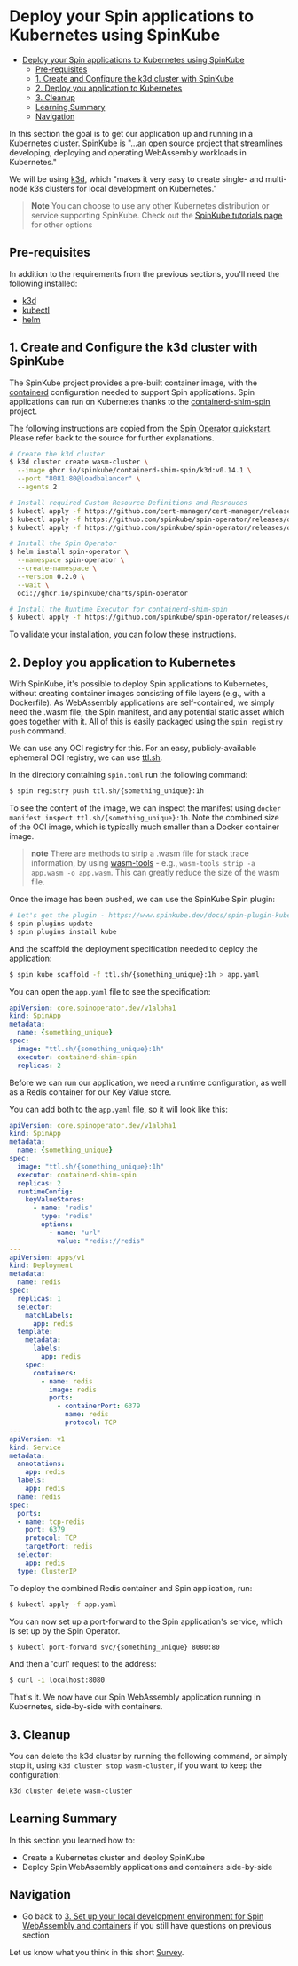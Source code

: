 # Deploy your Spin applications to Kubernetes using SpinKube

- [Deploy your Spin applications to Kubernetes using SpinKube](#deploy-your-spin-applications-to-kubernetes-using-spinkube)
  - [Pre-requisites](#pre-requisites)
  - [1. Create and Configure the k3d cluster with SpinKube](#1-create-and-configure-the-k3d-cluster-with-spinkube)
  - [2. Deploy you application to Kubernetes](#2-deploy-you-application-to-kubernetes)
  - [3. Cleanup](#3-cleanup)
  - [Learning Summary](#learning-summary)
  - [Navigation](#navigation)


In this section the goal is to get our application up and running in a Kubernetes cluster. [SpinKube](https://www.spinkube.dev) is "...an open source project that streamlines developing, deploying and operating WebAssembly workloads in Kubernetes."

We will be using [k3d](https://k3d.io/), which "makes it very easy to create single- and multi-node k3s clusters for local development on Kubernetes."

> **Note**
> You can choose to use any other Kubernetes distribution or service supporting SpinKube. Check out the [SpinKube tutorials page](https://www.spinkube.dev/docs/spin-operator/tutorials/) for other options

## Pre-requisites

In addition to the requirements from the previous sections, you'll need the following installed:

- [k3d](https://k3d.io/v5.4.6/#installation)
- [kubectl](https://kubernetes.io/docs/tasks/tools/#kubectl)
- [helm](https://helm.sh/docs/intro/quickstart/#install-helm)

## 1. Create and Configure the k3d cluster with SpinKube

The SpinKube project provides a pre-built container image, with the [containerd]([url](https://containerd.io/)) configuration needed to support Spin applications. Spin applications can run on Kubernetes thanks to the [containerd-shim-spin](https://github.com/spinkube/containerd-shim-spin) project.

The following instructions are copied from the [Spin Operator quickstart](https://www.spinkube.dev/docs/spin-operator/quickstart/). Please refer back to the source for further explanations.

```bash
# Create the k3d cluster
$ k3d cluster create wasm-cluster \
  --image ghcr.io/spinkube/containerd-shim-spin/k3d:v0.14.1 \
  --port "8081:80@loadbalancer" \
  --agents 2

# Install required Custom Resource Definitions and Resrouces
$ kubectl apply -f https://github.com/cert-manager/cert-manager/releases/download/v1.14.3/cert-manager.yaml
$ kubectl apply -f https://github.com/spinkube/spin-operator/releases/download/v0.2.0/spin-operator.runtime-class.yaml
$ kubectl apply -f https://github.com/spinkube/spin-operator/releases/download/v0.2.0/spin-operator.crds.yaml

# Install the Spin Operator
$ helm install spin-operator \
  --namespace spin-operator \
  --create-namespace \
  --version 0.2.0 \
  --wait \
  oci://ghcr.io/spinkube/charts/spin-operator

# Install the Runtime Executor for containerd-shim-spin
$ kubectl apply -f https://github.com/spinkube/spin-operator/releases/download/v0.2.0/spin-operator.shim-executor.yaml
```

To validate your installation, you can follow [these instructions]([url](https://www.spinkube.dev/docs/spin-operator/quickstart/#run-the-sample-application)).

## 2. Deploy you application to Kubernetes

With SpinKube, it's possible to deploy Spin applications to Kubernetes, without creating container images consisting of file layers (e.g., with a Dockerfile). As WebAssembly applications are self-contained, we simply need the .wasm file, the Spin manifest, and any potential static asset which goes together with it. All of this is easily packaged  using the `spin registry push` command.

We can use any OCI registry for this. For an easy, publicly-available ephemeral OCI registry, we can use [ttl.sh](https://ttl.sh).

In the directory containing `spin.toml` run the following command:

```bash
$ spin registry push ttl.sh/{something_unique}:1h
```

To see the content of the image, we can inspect the manifest using `docker manifest inspect ttl.sh/{something_unique}:1h`. Note the combined size of the OCI image, which is typically much smaller than a Docker container image.

> **note**
> There are methods to strip a .wasm file for stack trace information, by using [wasm-tools](https://github.com/bytecodealliance/wasm-tools) - e.g., `wasm-tools strip -a app.wasm -o app.wasm`. This can greatly reduce the size of the wasm file.

Once the image has been pushed, we can use the SpinKube Spin plugin:

```bash
# Let's get the plugin - https://www.spinkube.dev/docs/spin-plugin-kube/installation/
$ spin plugins update
$ spin plugins install kube
```

And the scaffold the deployment specification needed to deploy the application:

```bash
$ spin kube scaffold -f ttl.sh/{something_unique}:1h > app.yaml
```

You can open the `app.yaml` file to see the specification:

```yaml
apiVersion: core.spinoperator.dev/v1alpha1
kind: SpinApp
metadata:
  name: {something_unique}
spec:
  image: "ttl.sh/{something_unique}:1h"
  executor: containerd-shim-spin
  replicas: 2
```

Before we can run our application, we need a runtime configuration, as well as a Redis container for our Key Value store.

You can add both to the `app.yaml` file, so it will look like this:

```yaml
apiVersion: core.spinoperator.dev/v1alpha1
kind: SpinApp
metadata:
  name: {something_unique}
spec:
  image: "ttl.sh/{something_unique}:1h"
  executor: containerd-shim-spin
  replicas: 2
  runtimeConfig:
    keyValueStores:
      - name: "redis"
        type: "redis"
        options:
          - name: "url"
            value: "redis://redis"
---
apiVersion: apps/v1
kind: Deployment
metadata:
  name: redis
spec:
  replicas: 1
  selector:
    matchLabels:
      app: redis
  template:
    metadata:
      labels:
        app: redis
    spec:
      containers:
        - name: redis
          image: redis
          ports:
            - containerPort: 6379
              name: redis
              protocol: TCP
---
apiVersion: v1
kind: Service
metadata:
  annotations:
    app: redis
  labels:
    app: redis
  name: redis
spec:
  ports:
  - name: tcp-redis
    port: 6379
    protocol: TCP
    targetPort: redis
  selector:
    app: redis
  type: ClusterIP
```

To deploy the combined Redis container and Spin application, run:

```bash
$ kubectl apply -f app.yaml
```

You can now set up a port-forward to the Spin application's service, which is set up by the Spin Operator.

```bash
$ kubectl port-forward svc/{something_unique} 8080:80
```

And then a 'curl' request to the address:

```bash
$ curl -i localhost:8080
```

That's it. We now have our Spin WebAssembly application running in Kubernetes, side-by-side with containers.

## 3. Cleanup

You can delete the k3d cluster by running the following command, or simply stop it, using `k3d cluster stop wasm-cluster`, if you want to keep the configuration:

```bash
k3d cluster delete wasm-cluster
```

## Learning Summary

In this section you learned how to:

- Create a Kubernetes cluster and deploy SpinKube
- Deploy Spin WebAssembly applications and containers side-by-side

## Navigation

- Go back to [3. Set up your local development environment for Spin WebAssembly and containers](./03-local-dev-setup-containers-wasm.md) if you still have questions on previous section

Let us know what you think in this short [Survey](https://fibsu0jcu2g.typeform.com/workshop).
